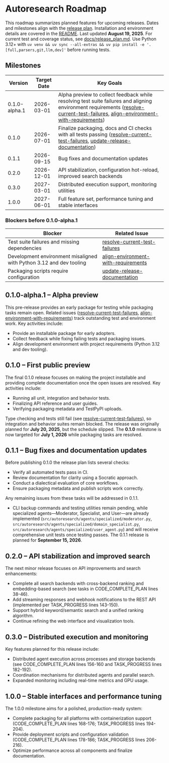 # Autoresearch Roadmap

This roadmap summarizes planned features for upcoming releases. Dates and milestones align with the [release plan](docs/release_plan.md).
Installation and environment details are covered in the [README](README.md).
Last updated **August 19, 2025**. For current test and coverage status, see
[docs/release_plan.md](docs/release_plan.md). Use Python 3.12+ with
`uv venv && uv sync --all-extras && uv pip install -e '.[full,parsers,git,llm,dev]'`
before running tests.
## Milestones

| Version | Target Date | Key Goals |
| ------- | ----------- | --------- |
| 0.1.0-alpha.1 | 2026-03-01 | Alpha preview to collect feedback while resolving test suite failures and aligning environment requirements ([resolve-current-test-failures](issues/resolve-current-test-failures.md), [align-environment-with-requirements](issues/align-environment-with-requirements.md)) |
| 0.1.0 | 2026-07-01 | Finalize packaging, docs and CI checks with all tests passing ([resolve-current-test-failures](issues/resolve-current-test-failures.md), [update-release-documentation](issues/archive/update-release-documentation.md)) |
| 0.1.1 | 2026-09-15 | Bug fixes and documentation updates |
| 0.2.0 | 2026-12-01 | API stabilization, configuration hot-reload, improved search backends |
| 0.3.0 | 2027-03-01 | Distributed execution support, monitoring utilities |
| 1.0.0 | 2027-06-01 | Full feature set, performance tuning and stable interfaces |

### Blockers before 0.1.0-alpha.1

| Blocker | Related Issue |
| ------- | ------------- |
| Test suite failures and missing dependencies | [resolve-current-test-failures](issues/resolve-current-test-failures.md) |
| Development environment misaligned with Python 3.12 and dev tooling | [align-environment-with-requirements](issues/align-environment-with-requirements.md) |
| Packaging scripts require configuration | [update-release-documentation](issues/archive/update-release-documentation.md) |

## 0.1.0-alpha.1 – Alpha preview

This pre-release provides an early package for testing while packaging tasks
remain open. Related issues
([resolve-current-test-failures](issues/resolve-current-test-failures.md),
[align-environment-with-requirements](issues/align-environment-with-requirements.md))
track outstanding test and environment work. Key activities include:

- Provide an installable package for early adopters.
- Collect feedback while fixing failing tests and packaging issues.
- Align development environment with project requirements (Python 3.12 and
  dev tooling).

## 0.1.0 – First public preview

The final 0.1.0 release focuses on making the project installable and
providing complete documentation once the open issues are resolved. Key
activities include:

- Running all unit, integration and behavior tests.
- Finalizing API reference and user guides.
- Verifying packaging metadata and TestPyPI uploads.

Type checking and tests still fail (see
[resolve-current-test-failures](issues/resolve-current-test-failures.md)), so
integration and behavior suites remain blocked. The release was originally
planned for **July 20, 2025**, but the schedule slipped. The **0.1.0**
milestone is now targeted for **July 1, 2026** while packaging tasks are
resolved.

## 0.1.1 – Bug fixes and documentation updates

Before publishing 0.1.0 the release plan lists several checks:
- Verify all automated tests pass in CI.
- Review documentation for clarity using a Socratic approach.
- Conduct a dialectical evaluation of core workflows.
- Ensure packaging metadata and publish scripts work correctly.

Any remaining issues from these tasks will be addressed in 0.1.1.
- CLI backup commands and testing utilities remain pending, while specialized agents—Moderator, Specialist, and User—are already implemented (`src/autoresearch/agents/specialized/moderator.py`, `src/autoresearch/agents/specialized/domain_specialist.py`, `src/autoresearch/agents/specialized/user_agent.py`) and will receive comprehensive unit tests once testing passes.
The 0.1.1 release is planned for **September 15, 2026**.

## 0.2.0 – API stabilization and improved search

The next minor release focuses on API improvements and search enhancements:
- Complete all search backends with cross-backend ranking and embedding-based search (see tasks in CODE_COMPLETE_PLAN lines 38-46).
- Add streaming responses and webhook notifications to the REST API (implemented per TASK_PROGRESS lines 143-150).
- Support hybrid keyword/semantic search and a unified ranking algorithm.
- Continue refining the web interface and visualization tools.

## 0.3.0 – Distributed execution and monitoring

Key features planned for this release include:
- Distributed agent execution across processes and storage backends (see CODE_COMPLETE_PLAN lines 156-160 and TASK_PROGRESS lines 182-192).
- Coordination mechanisms for distributed agents and parallel search.
- Expanded monitoring including real-time metrics and GPU usage.

## 1.0.0 – Stable interfaces and performance tuning

The 1.0.0 milestone aims for a polished, production-ready system:
- Complete packaging for all platforms with containerization support (CODE_COMPLETE_PLAN lines 168-176; TASK_PROGRESS lines 194-204).
- Provide deployment scripts and configuration validation (CODE_COMPLETE_PLAN lines 178-186; TASK_PROGRESS lines 206-216).
- Optimize performance across all components and finalize documentation.

